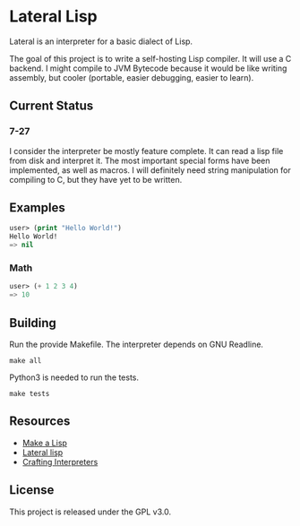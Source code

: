 # Lateral Lisp

Lateral is an interpreter for a basic dialect of Lisp.

The goal of this project is to write a self-hosting Lisp compiler. It will use
a C backend. I might compile to JVM Bytecode because it would be like writing
assembly, but cooler (portable, easier debugging, easier to learn).

## Current Status

### 7-27

I consider the interpreter be mostly feature complete. It can read a lisp file
from disk and interpret it. The most important special forms have been
implemented, as well as macros. I will definitely need string manipulation
for compiling to C, but they have yet to be written.

## Examples

```lisp
user> (print "Hello World!")
Hello World!
=> nil
```

### Math

```lisp
user> (+ 1 2 3 4)
=> 10
```

## Building

Run the provide Makefile.
The interpreter depends on GNU Readline.

`make all`

Python3 is needed to run the tests.

`make tests`

## Resources

- [Make a Lisp](https://github.com/kanaka/mal)
- [Lateral lisp](https://en.wikipedia.org/wiki/Lisp#Types)
- [Crafting Interpreters](https://craftinginterpreters.com/contents.html)

## License

This project is released under the GPL v3.0.
